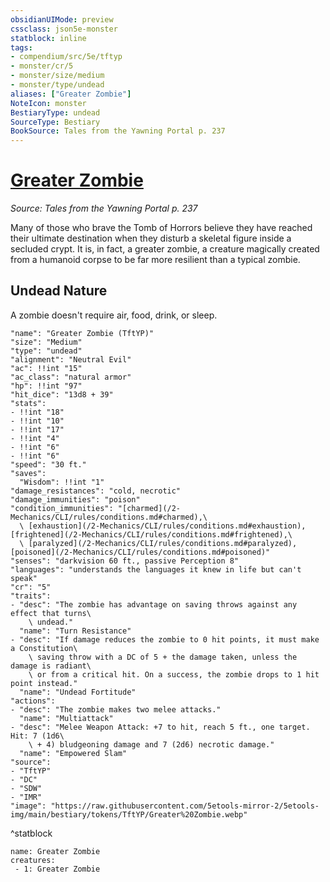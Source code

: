 ```yaml
---
obsidianUIMode: preview
cssclass: json5e-monster
statblock: inline
tags:
- compendium/src/5e/tftyp
- monster/cr/5
- monster/size/medium
- monster/type/undead
aliases: ["Greater Zombie"]
NoteIcon: monster
BestiaryType: undead
SourceType: Bestiary
BookSource: Tales from the Yawning Portal p. 237
---
```

# [Greater Zombie](2-Mechanics/CLI/bestiary/undead/greater-zombie-tftyp.md)
*Source: Tales from the Yawning Portal p. 237*  

Many of those who brave the Tomb of Horrors believe they have reached their ultimate destination when they disturb a skeletal figure inside a secluded crypt. It is, in fact, a greater zombie, a creature magically created from a humanoid corpse to be far more resilient than a typical zombie.

## Undead Nature

A zombie doesn't require air, food, drink, or sleep.

```statblock
"name": "Greater Zombie (TftYP)"
"size": "Medium"
"type": "undead"
"alignment": "Neutral Evil"
"ac": !!int "15"
"ac_class": "natural armor"
"hp": !!int "97"
"hit_dice": "13d8 + 39"
"stats":
- !!int "18"
- !!int "10"
- !!int "17"
- !!int "4"
- !!int "6"
- !!int "6"
"speed": "30 ft."
"saves":
  "Wisdom": !!int "1"
"damage_resistances": "cold, necrotic"
"damage_immunities": "poison"
"condition_immunities": "[charmed](/2-Mechanics/CLI/rules/conditions.md#charmed),\
  \ [exhaustion](/2-Mechanics/CLI/rules/conditions.md#exhaustion), [frightened](/2-Mechanics/CLI/rules/conditions.md#frightened),\
  \ [paralyzed](/2-Mechanics/CLI/rules/conditions.md#paralyzed), [poisoned](/2-Mechanics/CLI/rules/conditions.md#poisoned)"
"senses": "darkvision 60 ft., passive Perception 8"
"languages": "understands the languages it knew in life but can't speak"
"cr": "5"
"traits":
- "desc": "The zombie has advantage on saving throws against any effect that turns\
    \ undead."
  "name": "Turn Resistance"
- "desc": "If damage reduces the zombie to 0 hit points, it must make a Constitution\
    \ saving throw with a DC of 5 + the damage taken, unless the damage is radiant\
    \ or from a critical hit. On a success, the zombie drops to 1 hit point instead."
  "name": "Undead Fortitude"
"actions":
- "desc": "The zombie makes two melee attacks."
  "name": "Multiattack"
- "desc": "Melee Weapon Attack: +7 to hit, reach 5 ft., one target. Hit: 7 (1d6\
    \ + 4) bludgeoning damage and 7 (2d6) necrotic damage."
  "name": "Empowered Slam"
"source":
- "TftYP"
- "DC"
- "SDW"
- "IMR"
"image": "https://raw.githubusercontent.com/5etools-mirror-2/5etools-img/main/bestiary/tokens/TftYP/Greater%20Zombie.webp"
```
^statblock

```encounter-table
name: Greater Zombie
creatures:
 - 1: Greater Zombie
```